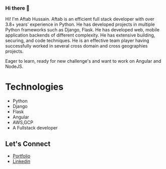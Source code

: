 ### Hi there 👋

Hi! I'm Aftab Hussain. Aftab is an efficient full stack developer with over 3.8+ years’ experience in Python. He has developed projects in multiple Python frameworks such as Django, Flask. He has developed web, mobile application backends of different complexity. He has extensive building, securing, and code techniques. He is an effective team player having successfully worked in several cross domain and cross geographies projects.



Eager to learn, ready for new challenge's and want to work on Angular and NodeJS.

# Technologies

 - Python
 - Django
 - Flask
 - Angular
 - AWS,GCP
 - A Fullstack developer

## Let's Connect

 - [Portfolio](https://aftab4evr.github.io/portfolio/)
 - [Linkedin](https://www.linkedin.com/in/aftab-hussain-44970a93/)


